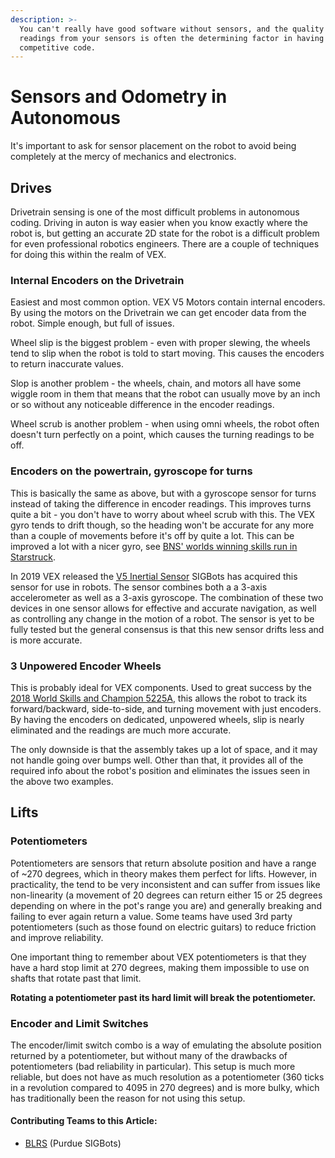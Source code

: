 ```yaml
---
description: >-
  You can't really have good software without sensors, and the quality of the
  readings from your sensors is often the determining factor in having
  competitive code.
---
```


# Sensors and Odometry in Autonomous

It's important to ask for sensor placement on the robot to avoid being completely at the mercy of mechanics and electronics.

## Drives

Drivetrain sensing is one of the most difficult problems in autonomous coding. Driving in auton is way easier when you know exactly where the robot is, but getting an accurate 2D state for the robot is a difficult problem for even professional robotics engineers. There are a couple of techniques for doing this within the realm of VEX.

### Internal Encoders on the Drivetrain

Easiest and most common option. VEX V5 Motors contain internal encoders. By using the motors on the Drivetrain we can get encoder data from the robot. Simple enough, but full of issues.

Wheel slip is the biggest problem - even with proper slewing, the wheels tend to slip when the robot is told to start moving. This causes the encoders to return inaccurate values.

Slop is another problem - the wheels, chain, and motors all have some wiggle room in them that means that the robot can usually move by an inch or so without any noticeable difference in the encoder readings.

Wheel scrub is another problem - when using omni wheels, the robot often doesn't turn perfectly on a point, which causes the turning readings to be off.

### Encoders on the powertrain, gyroscope for turns

This is basically the same as above, but with a gyroscope sensor for turns instead of taking the difference in encoder readings. This improves turns quite a bit - you don't have to worry about wheel scrub with this. The VEX gyro tends to drift though, so the heading won't be accurate for any more than a couple of movements before it's off by quite a lot. This can be improved a lot with a nicer gyro, see [BNS' worlds winning skills run in Starstruck](https://www.youtube.com/watch?v=td6PAnRBzfM).

In 2019 VEX released the [V5 Inertial Sensor](https://www.vexrobotics.com/276-4855.html) SIGBots has acquired this sensor for use in robots. The sensor combines both a a 3-axis accelerometer as well as a 3-axis gyroscope. The combination of these two devices in one sensor allows for effective and accurate navigation, as well as controlling any change in the motion of a robot. The sensor is yet to be fully tested but the general consensus is that this new sensor drifts less and is more accurate.

### 3 Unpowered Encoder Wheels

This is probably ideal for VEX components. Used to great success by the [2018 World Skills and Champion 5225A](https://www.youtube.com/watch?v=4dshnlTWivc), this allows the robot to track its forward/backward, side-to-side, and turning movement with just encoders. By having the encoders on dedicated, unpowered wheels, slip is nearly eliminated and the readings are much more accurate.

The only downside is that the assembly takes up a lot of space, and it may not handle going over bumps well. Other than that, it provides all of the required info about the robot's position and eliminates the issues seen in the above two examples.

## Lifts

### Potentiometers

Potentiometers are sensors that return absolute position and have a range of \~270 degrees, which in theory makes them perfect for lifts. However, in practicality, the tend to be very inconsistent and can suffer from issues like non-linearity (a movement of 20 degrees can return either 15 or 25 degrees depending on where in the pot's range you are) and generally breaking and failing to ever again return a value. Some teams have used 3rd party potentiometers (such as those found on electric guitars) to reduce friction and improve reliability.

One important thing to remember about VEX potentiometers is that they have a hard stop limit at 270 degrees, making them impossible to use on shafts that rotate past that limit.

**Rotating a potentiometer past its hard limit will break the potentiometer.**

### Encoder and Limit Switches

The encoder/limit switch combo is a way of emulating the absolute position returned by a potentiometer, but without many of the drawbacks of potentiometers (bad reliability in particular). This setup is much more reliable, but does not have as much resolution as a potentiometer (360 ticks in a revolution compared to 4095 in 270 degrees) and is more bulky, which has traditionally been the reason for not using this setup.

#### Contributing Teams to this Article:

* [BLRS](https://purduesigbots.com/) (Purdue SIGBots)
